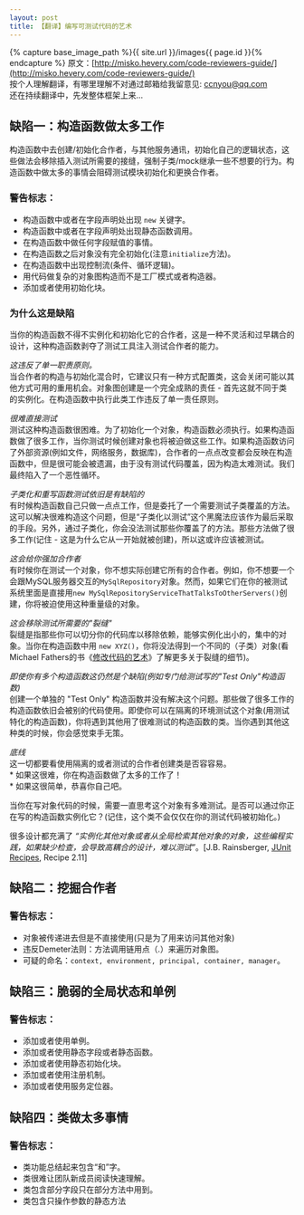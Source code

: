 ```yaml
---
layout: post
title: 【翻译】编写可测试代码的艺术
---
```

{% capture base_image_path %}{{ site.url }}/images{{ page.id }}{% endcapture %}
原文：[http://misko.hevery.com/code-reviewers-guide/](http://misko.hevery.com/code-reviewers-guide/)    
按个人理解翻译，有哪里理解不对通过邮箱给我留意见: ccnyou@qq.com    
还在持续翻译中，先发整体框架上来...

## 缺陷一：构造函数做太多工作
构造函数中去创建/初始化合作者，与其他服务通讯，初始化自己的逻辑状态，这些做法会移除插入测试所需要的接缝，强制子类/mock继承一些不想要的行为。构造函数中做太多的事情会阻碍测试模块初始化和更换合作者。

### 警告标志：  
* 构造函数中或者在字段声明处出现 `new` 关键字。
* 构造函数中或者在字段声明处出现静态函数调用。
* 在构造函数中做任何字段赋值的事情。
* 在构造函数之后对象没有完全初始化(注意`initialize`方法)。
* 在构造函数中出现控制流(条件、循环逻辑)。
* 用代码做复杂的对象图构造而不是工厂模式或者构造器。
* 添加或者使用初始化块。

### 为什么这是缺陷
当你的构造函数不得不实例化和初始化它的合作者，这是一种不灵活和过早耦合的设计，这种构造函数剥夺了测试工具注入测试合作者的能力。

*这违反了单一职责原则。*    
当合作者的构造与初始化混合时，它建议只有一种方式配置类，这会关闭可能以其他方式可用的重用机会。对象图创建是一个完全成熟的责任 - 首先这就不同于类的实例化。在构造函数中执行此类工作违反了单一责任原则。

*很难直接测试*    
测试这种构造函数很困难。为了初始化一个对象，构造函数必须执行。如果构造函数做了很多工作，当你测试时候创建对象也将被迫做这些工作。如果构造函数访问了外部资源(例如文件，网络服务，数据库)，合作者的一点点改变都会反映在构造函数中，但是很可能会被遗漏，由于没有测试代码覆盖，因为构造太难测试。我们最终陷入了一个恶性循环。

*子类化和重写函数测试依旧是有缺陷的*    
有时候构造函数自己只做一点点工作，但是委托了一个需要测试子类覆盖的方法。这可以解决很难构造这个问题，但是“子类化以测试”这个黑魔法应该作为最后采取的手段。另外，通过子类化，你会没法测试那些你覆盖了的方法。那些方法做了很多工作(记住 - 这是为什么它从一开始就被创建)，所以这或许应该被测试。

*这会给你强加合作者*    
有时候你在测试一个对象，你不想实际创建它所有的合作者。例如，你不想要一个会跟MySQL服务器交互的`MySqlRepository`对象。然而，如果它们在你的被测试系统里面是直接用`new MySqlRepositoryServiceThatTalksToOtherServers()`创建，你将被迫使用这种重量级的对象。

*这会移除测试所需要的"裂缝"*    
裂缝是指那些你可以切分你的代码库以移除依赖，能够实例化出小的，集中的对象。当你在构造函数中用 `new XYZ()`，你将没法得到一个不同的（子类）对象(看Michael Fathers的书《[修改代码的艺术](https://www.amazon.com/Working-Effectively-Legacy-Robert-Martin/dp/0131177052)》了解更多关于裂缝的细节)。

*即使你有多个构造函数这仍然是个缺陷(例如专门给测试写的"Test Only"构造函数)*     
创建一个单独的 "Test Only" 构造函数并没有解决这个问题。那些做了很多工作的构造函数依旧会被别的代码使用。即使你可以在隔离的环境测试这个对象(用测试特化的构造函数)，你将遇到其他用了很难测试的构造函数的类。当你遇到其他这种类的时候，你会感觉束手无策。

*底线*    
这一切都要看使用隔离的或者测试的合作者创建类是否容容易。    
    * 如果这很难，你在构造函数做了太多的工作了！    
    * 如果这很简单，恭喜你自己吧。
    
当你在写对象代码的时候，需要一直思考这个对象有多难测试。是否可以通过你正在写的构造函数实例化它？(记住，这个类不会仅仅在你的测试代码被初始化。)

很多设计都充满了 *“实例化其他对象或者从全局检索其他对象的对象，这些编程实践，如果缺少检查，会导致高耦合的设计，难以测试”*。[J.B. Rainsberger, [JUnit Recipes](http://www.manning.com/rainsberger/http://note.youdao.com/), Recipe 2.11]


## 缺陷二：挖掘合作者

### 警告标志： 
* 对象被传递进去但是不直接使用(只是为了用来访问其他对象)
* 违反Demeter法则：方法调用链用点（.）来遍历对象图。
* 可疑的命名：`context, environment, principal, container, manager`。


## 缺陷三：脆弱的全局状态和单例

### 警告标志： 
* 添加或者使用单例。
* 添加或者使用静态字段或者静态函数。
* 添加或者使用静态初始化块。
* 添加或者使用注册机制。
* 添加或者使用服务定位器。
 

## 缺陷四：类做太多事情

### 警告标志： 
* 类功能总结起来包含“和”字。
* 类很难让团队新成员阅读快速理解。
* 类包含部分字段只在部分方法中用到。
* 类包含只操作参数的静态方法

